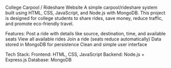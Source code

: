 College Carpool / Rideshare Website
A simple carpool/rideshare system built using HTML, CSS, JavaScript, and Node.js with MongoDB.
This project is designed for college students to share rides, save money, reduce traffic, and promote eco-friendly travel.

Features:
Post a ride with details like source, destination, time, and available seats
View all available rides
Join a ride (seats reduce automatically)
Data stored in MongoDB for persistence
Clean and simple user interface

Tech Stack:
Frontend: HTML, CSS, JavaScript
Backend: Node.js + Express.js
Database: MongoDB
